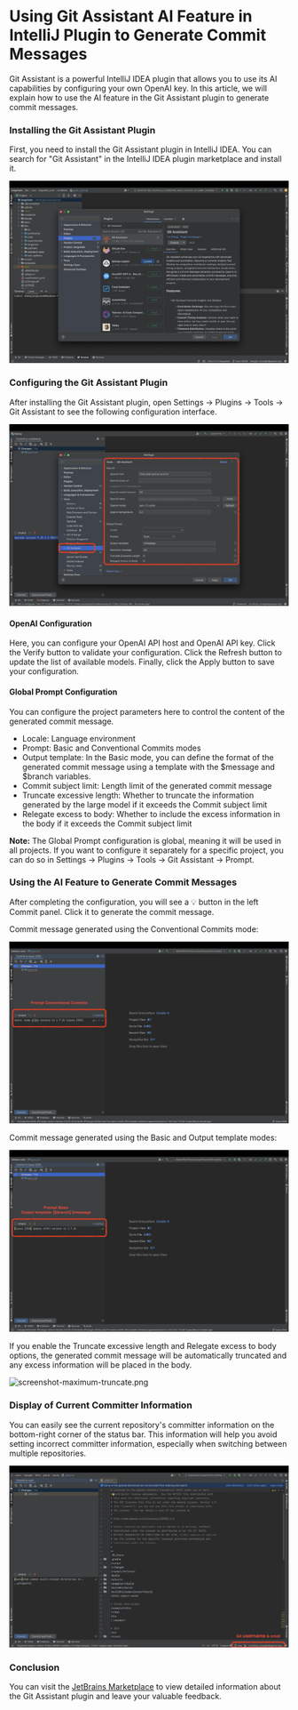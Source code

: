 # Using Git Assistant AI Feature in IntelliJ Plugin to Generate Commit Messages

Git Assistant is a powerful IntelliJ IDEA plugin that allows you to use its AI capabilities by configuring your own OpenAI key. In this article, we will explain how to use the AI feature in the Git Assistant plugin to generate commit messages.

### Installing the Git Assistant Plugin

First, you need to install the Git Assistant plugin in IntelliJ IDEA. You can search for "Git Assistant" in the IntelliJ IDEA plugin marketplace and install it.

![screenshot-plugins-marketplace](/images/posts/git-assistant-intellij-plugin/screenshot-plugins-marketplace.png)

### Configuring the Git Assistant Plugin

After installing the Git Assistant plugin, open Settings -> Plugins -> Tools -> Git Assistant to see the following configuration interface.

![screenshot-settings-global.png](/images/posts/git-assistant-intellij-plugin/screenshot-settings-global.png)

#### OpenAI Configuration

Here, you can configure your OpenAI API host and OpenAI API key. Click the Verify button to validate your configuration. Click the Refresh button to update the list of available models. Finally, click the Apply button to save your configuration.

#### Global Prompt Configuration

You can configure the project parameters here to control the content of the generated commit message.

- Locale: Language environment
- Prompt: Basic and Conventional Commits modes
- Output template: In the Basic mode, you can define the format of the generated commit message using a template with the $message and $branch variables.
- Commit subject limit: Length limit of the generated commit message
- Truncate excessive length: Whether to truncate the information generated by the large model if it exceeds the Commit subject limit
- Relegate excess to body: Whether to include the excess information in the body if it exceeds the Commit subject limit

**Note:** The Global Prompt configuration is global, meaning it will be used in all projects. If you want to configure it separately for a specific project, you can do so in Settings -> Plugins -> Tools -> Git Assistant -> Prompt.

### Using the AI Feature to Generate Commit Messages

After completing the configuration, you will see a 💡 button in the left Commit panel. Click it to generate the commit message.

Commit message generated using the Conventional Commits mode:

![screenshot-prompt-conventional-commits.png](/images/posts/git-assistant-intellij-plugin/screenshot-prompt-conventional-commits.png)

Commit message generated using the Basic and Output template modes:

![screenshot-prompt-basic-asf.png](/images/posts/git-assistant-intellij-plugin/screenshot-prompt-basic-asf.png)

If you enable the Truncate excessive length and Relegate excess to body options, the generated commit message will be automatically truncated and any excess information will be placed in the body.

![screenshot-maximum-truncate.png](/images/posts/git-assistant-intellij-plugin/screenshot-maximum-truncate.png)

### Display of Current Committer Information

You can easily see the current repository's committer information on the bottom-right corner of the status bar. This information will help you avoid setting incorrect committer information, especially when switching between multiple repositories.

![screenshot-gitconfig.png](/images/posts/git-assistant-intellij-plugin/screenshot-gitconfig.png)

### Conclusion

You can visit the [JetBrains Marketplace](https://plugins.jetbrains.com/plugin/14896-git-assistant) to view detailed information about the Git Assistant plugin and leave your valuable feedback.